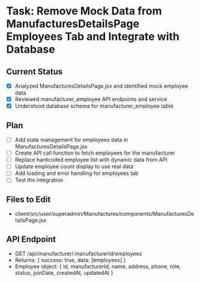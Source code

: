 # Task: Remove Mock Data from ManufacturesDetailsPage Employees Tab and Integrate with Database

## Current Status
- [x] Analyzed ManufacturesDetailsPage.jsx and identified mock employee data
- [x] Reviewed manufacturer_employee API endpoints and service
- [x] Understood database schema for manufacturer_employee table

## Plan
- [ ] Add state management for employees data in ManufacturesDetailsPage.jsx
- [ ] Create API call function to fetch employees for the manufacturer
- [ ] Replace hardcoded employee list with dynamic data from API
- [ ] Update employee count display to use real data
- [ ] Add loading and error handling for employees tab
- [ ] Test the integration

## Files to Edit
- client/src/user/superadmin/Manufactures/components/ManufacturesDetailsPage.jsx

## API Endpoint
- GET /api/manufacturer/:manufacturerId/employees
- Returns: { success: true, data: [employees] }
- Employee object: { id, manufacturerId, name, address, phone, role, status, joinDate, createdAt, updatedAt }
